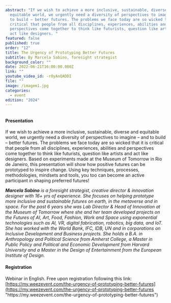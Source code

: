 ```yaml
---
abstract: "If we wish to achieve a more inclusive, sustainable, diverse and
  equitable world, we urgently need a diversity of perspectives to imagine – and
  to build – better futures. The problems we face today are so wicked that it is
  critical that people from all disciplines, experiences, abilities and
  perspectives come together to think like futurists, question like artists and
  act like designers. "
featured: false
published: true
order: "12"
title: The Urgency of Prototyping Better Futures
subtitle: By Marcela Sabino, foresight strategist
background_color: ""
date: 2022-06-21T16:00:00.000Z
link: ""
youtube_video_id: -rOyAnQADDI
file: ""
image: /imagem1.jpg
categories:
  - event
edition: "2024"
---
```

![]()

#### Presentation

If we wish to achieve a more inclusive, sustainable, diverse and equitable world, we urgently need a diversity of perspectives to imagine – and to build – better futures. The problems we face today are so wicked that it is critical that people from all disciplines, experiences, abilities and perspectives come together to think like futurists, question like artists and act like designers. Based on experiments made at the Museum of Tomorrow in Rio de Janeiro, this presentation will show how positive futures can be prototyped to inspire change. Using key techniques, processes, methodologies, mindsets and tools, you too can become an active participant in shaping preferred futures!

***Marcela Sabino*** *is a foresight strategist, creative director & innovation designer with 16+ yrs of experience. She focuses on helping prototype more inclusive and sustainable futures on earth, in the metaverse and in space. For the past 6 years she was Lab Director & Head of Innovation at the Museum of Tomorrow where she and her team developed projects on the Futures of AI, Art, Food, Fashion, Work and Space using exponential technologies such as AI, VR, digital fabrication, robotics, big data, and IoT. She has worked with the World Bank, IFC, IDB, UN and in corporations on Inclusive Development and Business projects. She holds a B.A. in Anthropology and Political Science from Amherst College, a Master in Public Policy and Political and Economic Development from Harvard University and a Master in the Design of Entertainment from the European Institute of Design.*

#### Registration

Webinar in English. Free upon registration following this link: [https://my.weezevent.com/the-urgency-of-prototyping-better-futures](https://my.weezevent.com/the-urgency-of-prototyping-better-futures "https\://my.weezevent.com/the-urgency-of-prototyping-better-futures")
